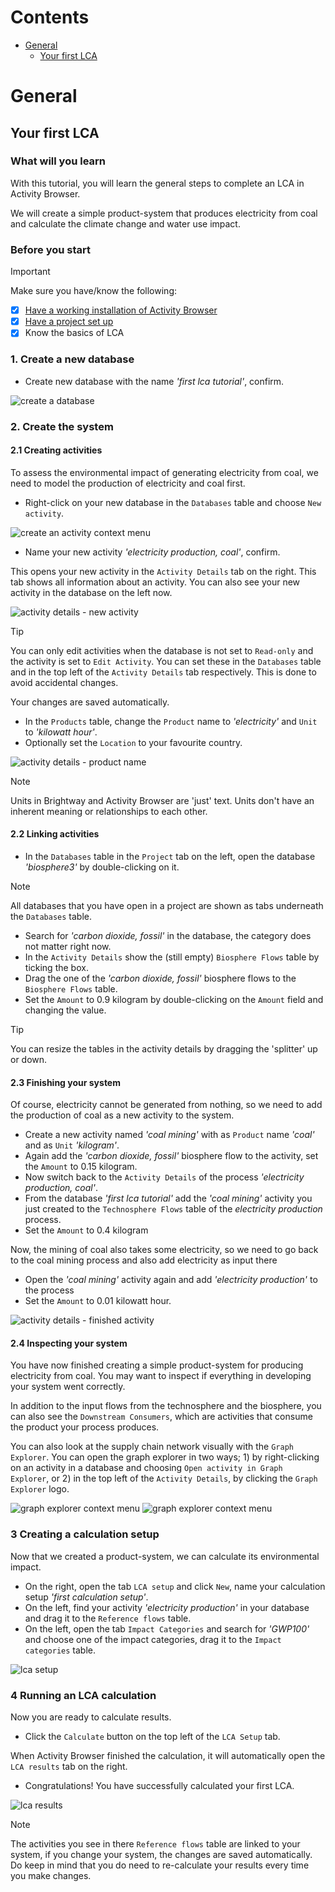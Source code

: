 <!--
___
Tutorial topics we should cover:

General
- tutorial for searching databases (filtering data, treeview etc)
- tutorial for interpreting LCA results (overview, using contribution filters, sankey)

Managing activities and databases
- tutorial for relinking databases
- tutorial for exchanges

Uncertainty
- tutorial for adding uncertainty
- tutorial for monte carlo
- tutorial for GSA

Flow Scenarios
- tutorial for creating scenarios
- tutorial for running flow scenarios

Parameters
- tutorial for creating parameters
- tutorial for running parameter scenarios

___
Tutorial writing guidelines:
1. Use the template below
2. Make use of Github Markdown formatting for tips, warnings etc
   https://docs.github.com/en/get-started/writing-on-github/getting-started-with-writing-and-formatting-on-github/basic-writing-and-formatting-syntax
3. Make sure the 'before you start' section is correct
   Link to other tutorials for potentially missing knowledge
4. Use a consistent formatting style for interaction items and names 
   - Refer to buttons, labels and other interactive items with `backticks`
   - Things you name in your tutorial (e.g. database name) with _'italic+quotes'_
5. Make use of screenshots/gifs, annotate them if needed
6. Link to relevant documentation sections where possible
7. Link to your new tutorial in other documentation sections where relevant
8. Update the contents section to add your tutorial

___
Tutorial template:

## Title
### What will you learn
Write in a few sentences what reader will learn (what problem to solve) from following this tutorial. 

### Before you start
> [!IMPORTANT]
> Make sure you have/know the following:
> - [x] [Have a working installation of Activity Browser](Installation-Guide)
> - [x] [Have a project set up](Getting-Started#setting-up-a-project) 
> - [x] ...

### 1. ...

-->

# Contents

- [General](#general)
  - [Your first LCA](#your-first-lca)

# General

## Your first LCA
### What will you learn
With this tutorial, you will learn the general steps to complete an LCA in Activity Browser.

We will create a simple product-system that produces electricity from coal and calculate the climate change 
and water use impact.

### Before you start
> [!IMPORTANT]
> Make sure you have/know the following:
> - [x] [Have a working installation of Activity Browser](Installation-Guide)
> - [x] [Have a project set up](Getting-Started#setting-up-a-project)
> - [x] Know the basics of LCA

### 1. Create a new database
- Create new database with the name _'first lca tutorial'_, confirm. 

![create a database](./assets/_tutorials/first_lca_tutorial_create_db.png)

### 2. Create the system
#### 2.1 Creating activities
To assess the environmental impact of generating electricity from coal, we need to model the production of 
electricity and coal first.

- Right-click on your new database in the `Databases` table and choose `New activity`.

![create an activity context menu](./assets/_tutorials/first_lca_tutorial_create_act_context.png)

- Name your new activity _'electricity production, coal'_, confirm.

This opens your new activity in the `Activity Details` tab on the right.
This tab shows all information about an activity.
You can also see your new activity in the database on the left now.

![activity details - new activity](./assets/_tutorials/first_lca_tutorial_act_details_1.png)

> [!TIP]
> You can only edit activities when the database is not set to `Read-only` and the activity is set to `Edit Activity`.
> You can set these in the `Databases` table and in the top left of the `Activity Details` tab respectively.
> This is done to avoid accidental changes.
> 
> Your changes are saved automatically.
 
- In the `Products` table, change the `Product` name to _'electricity'_ and `Unit` to _'kilowatt hour'_.
- Optionally set the `Location` to your favourite country.

![activity details - product name](./assets/_tutorials/first_lca_tutorial_act_details_2.png)

> [!NOTE]
> Units in Brightway and Activity Browser are 'just' text. 
> Units don't have an inherent meaning or relationships to each other.

#### 2.2 Linking activities
- In the `Databases` table in the `Project` tab on the left, open the database _'biosphere3'_ by double-clicking on it.

> [!NOTE]
> All databases that you have open in a project are shown as tabs underneath the `Databases` table.

- Search for _'carbon dioxide, fossil'_ in the database, the category does not matter right now.
- In the `Activity Details` show the (still empty) `Biosphere Flows` table by ticking the box.
- Drag the one of the _'carbon dioxide, fossil'_ biosphere flows to the `Biosphere Flows` table.
- Set the `Amount` to 0.9 kilogram by double-clicking on the `Amount` field and changing the value.

> [!TIP]
> You can resize the tables in the activity details by dragging the 'splitter' up or down.

#### 2.3 Finishing your system
Of course, electricity cannot be generated from nothing, so we need to 
add the production of coal as a new activity to the system.

- Create a new activity named _'coal mining'_ with as `Product` name _'coal'_ and as `Unit` _'kilogram'_.
- Again add the _'carbon dioxide, fossil'_ biosphere flow to the activity, set the `Amount` to 0.15 kilogram.
- Now switch back to the `Activity Details` of the process _'electricity production, coal'_.
- From the database _'first lca tutorial'_ add the _'coal mining'_ activity you just created to the 
  `Technosphere Flows` table of the _electricity production_ process.
- Set the `Amount` to 0.4 kilogram

Now, the mining of coal also takes some electricity, so we need to go back to the coal mining process 
and also add electricity as input there

- Open the _'coal mining'_ activity again and add _'electricity production'_ to the process
- Set the `Amount` to 0.01 kilowatt hour.

![activity details - finished activity](./assets/_tutorials/first_lca_tutorial_act_details_3.png)

#### 2.4 Inspecting your system
You have now finished creating a simple product-system for producing electricity from coal.
You may want to inspect if everything in developing your system went correctly.

In addition to the input flows from the technosphere and the biosphere, you can also see the `Downstream Consumers`, 
which are activities that consume the product your process produces.

You can also look at the supply chain network visually with the `Graph Explorer`.
You can open the graph explorer in two ways; 1) by right-clicking on an activity in a database and choosing 
`Open activity in Graph Explorer`, or 2) in the top left of the `Activity Details`, 
by clicking the `Graph Explorer` logo.

![graph explorer context menu](./assets/_tutorials/first_lca_tutorial_db_graph_explorer.png)
![graph explorer context menu](./assets/_tutorials/first_lca_tutorial_graph_explorer.png)

### 3 Creating a calculation setup
Now that we created a product-system, we can calculate its environmental impact.

- On the right, open the tab `LCA setup` and click `New`, name your calculation setup _'first calculation setup'_.
- On the left, find your activity _'electricity production'_ in your database 
  and drag it to the `Reference flows` table.
- On the left, open the tab `Impact Categories` and search for _'GWP100'_ and choose one of the impact categories, 
  drag it to the `Impact categories` table.

![lca setup](./assets/_tutorials/first_lca_tutorial_lca_setup.png)

### 4 Running an LCA calculation
Now you are ready to calculate results.

- Click the `Calculate` button on the top left of the `LCA Setup` tab.

When Activity Browser finished the calculation, it will automatically open the `LCA results` tab on the right.

- Congratulations! You have successfully calculated your first LCA.

![lca results](./assets/_tutorials/first_lca_tutorial_lca_results.png)

> [!NOTE]
> The activities you see in there `Reference flows` table are linked to your system, if you change your system, the changes are saved automatically.
> Do keep in mind that you do need to re-calculate your results every time you make changes.
